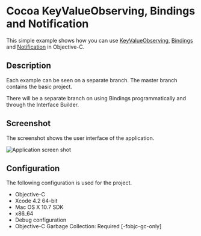 Cocoa KeyValueObserving, Bindings and Notification
==================================================

This simple example shows how you can use 
[KeyValueObserving](http://developer.apple.com/library/mac/#documentation/Cocoa/Conceptual/KeyValueObserving/KeyValueObserving.html), 
[Bindings](http://developer.apple.com/library/mac/#documentation/Cocoa/Conceptual/CocoaBindings/CocoaBindings.html)
and [Notification](http://developer.apple.com/library/mac/#documentation/Cocoa/Conceptual/Notifications/Introduction/introNotifications.html#//apple_ref/doc/uid/10000043-SW1) 
in Objective-C.

Description
------------------
Each example can be seen on a separate branch. The master branch 
contains the basic project.

There will be a separate branch on using Bindings programmatically 
and through the Interface Builder.

Screenshot
------------------
The screenshot shows the user interface of the application.

![Application screen shot](https://github.com/opentechtalk/KeyValueObserving/raw/observer/screenshot.png "Application screen shot")



Configuration
------------------

The following configuration is used for the project.

* Objective-C
* Xcode 4.2 64-bit
* Mac OS X 10.7 SDK
* x86_64
* Debug configuration
* Objective-C Garbage Collection: Required [-fobjc-gc-only]
